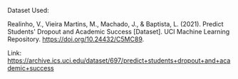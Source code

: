 Dataset Used:

Realinho, V., Vieira Martins, M., Machado, J., & Baptista, L. (2021). Predict Students' Dropout and Academic Success [Dataset]. UCI Machine Learning Repository. https://doi.org/10.24432/C5MC89.

Link: https://archive.ics.uci.edu/dataset/697/predict+students+dropout+and+academic+success
